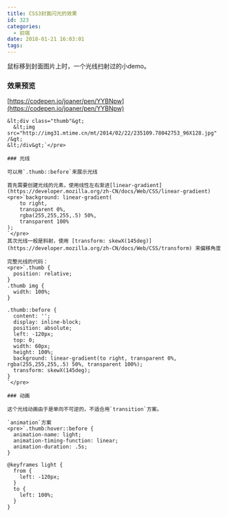 ```yaml
---
title: CSS3封面闪光的效果
id: 323
categories:
  - 前端
date: 2018-01-21 16:03:01
tags:
---
```


鼠标移到封面图片上时，一个光线扫射过的小demo。

### 效果预览

[https://codepen.io/joaner/pen/YYBNpw](https://codepen.io/joaner/pen/YYBNpw)

    &lt;div class="thumb"&gt;
      &lt;img src="http://img31.mtime.cn/mt/2014/02/22/235109.78042753_96X128.jpg" /&gt;
    &lt;/div&gt;`</pre>

    ### 光线

    可以用`.thumb::before`来展示光线

    首先需要创建光线的元素，使用线性左右渐进[linear-gradient](https://developer.mozilla.org/zh-CN/docs/Web/CSS/linear-gradient)
    <pre>`background: linear-gradient(
        to right, 
        transparent 0%, 
        rgba(255,255,255,.5) 50%,
        transparent 100%
    );
    `</pre>
    其次光线一般是斜射，使用 [transform: skewX(145deg)](https://developer.mozilla.org/zh-CN/docs/Web/CSS/transform) 来偏移角度

    完整光线的代码：
    <pre>`.thumb {
      position: relative;
    }
    .thumb img {
      width: 100%;
    }

    .thumb::before {
      content: '';
      display: inline-block;
      position: absolute;
      left: -120px;
      top: 0;
      width: 60px;
      height: 100%;
      background: linear-gradient(to right, transparent 0%, rgba(255,255,255,.5) 50%, transparent 100%);
      transform: skewX(145deg);
    }
    `</pre>

    ### 动画

    这个光线动画由于是单向不可逆的，不适合用`transition`方案。

    `animation`方案
    <pre>`.thumb:hover::before {
      animation-name: light;
      animation-timing-function: linear;
      animation-duration: .5s;
    }

    @keyframes light {
      from {
        left: -120px;
      }
      to {
        left: 100%;
      }
    }
    
